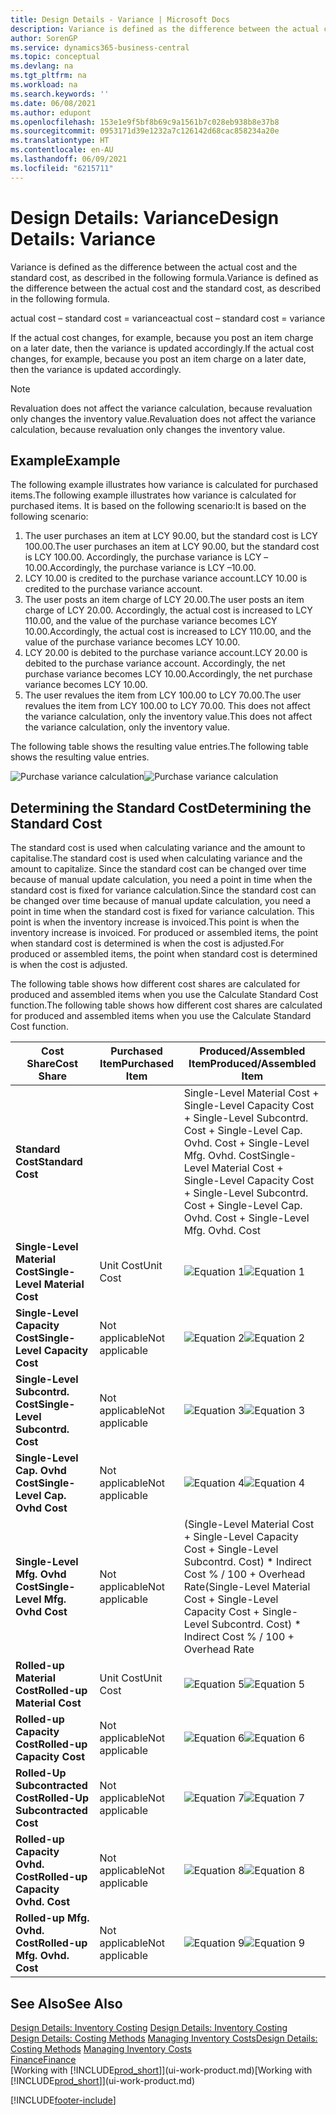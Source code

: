 ```yaml
---
title: Design Details - Variance | Microsoft Docs
description: Variance is defined as the difference between the actual cost and the standard cost, as described in the following formula.
author: SorenGP
ms.service: dynamics365-business-central
ms.topic: conceptual
ms.devlang: na
ms.tgt_pltfrm: na
ms.workload: na
ms.search.keywords: ''
ms.date: 06/08/2021
ms.author: edupont
ms.openlocfilehash: 153e1e9f5bf8b69c9a1561b7c028eb938b8e37b8
ms.sourcegitcommit: 0953171d39e1232a7c126142d68cac858234a20e
ms.translationtype: HT
ms.contentlocale: en-AU
ms.lasthandoff: 06/09/2021
ms.locfileid: "6215711"
---
```

# <a name="design-details-variance"></a><span data-ttu-id="9542a-103">Design Details: Variance</span><span class="sxs-lookup"><span data-stu-id="9542a-103">Design Details: Variance</span></span>
<span data-ttu-id="9542a-104">Variance is defined as the difference between the actual cost and the standard cost, as described in the following formula.</span><span class="sxs-lookup"><span data-stu-id="9542a-104">Variance is defined as the difference between the actual cost and the standard cost, as described in the following formula.</span></span>  

 <span data-ttu-id="9542a-105">actual cost – standard cost = variance</span><span class="sxs-lookup"><span data-stu-id="9542a-105">actual cost – standard cost = variance</span></span>  

 <span data-ttu-id="9542a-106">If the actual cost changes, for example, because you post an item charge on a later date, then the variance is updated accordingly.</span><span class="sxs-lookup"><span data-stu-id="9542a-106">If the actual cost changes, for example, because you post an item charge on a later date, then the variance is updated accordingly.</span></span>  

> [!NOTE]  
>  <span data-ttu-id="9542a-107">Revaluation does not affect the variance calculation, because revaluation only changes the inventory value.</span><span class="sxs-lookup"><span data-stu-id="9542a-107">Revaluation does not affect the variance calculation, because revaluation only changes the inventory value.</span></span>  

## <a name="example"></a><span data-ttu-id="9542a-108">Example</span><span class="sxs-lookup"><span data-stu-id="9542a-108">Example</span></span>  
 <span data-ttu-id="9542a-109">The following example illustrates how variance is calculated for purchased items.</span><span class="sxs-lookup"><span data-stu-id="9542a-109">The following example illustrates how variance is calculated for purchased items.</span></span> <span data-ttu-id="9542a-110">It is based on the following scenario:</span><span class="sxs-lookup"><span data-stu-id="9542a-110">It is based on the following scenario:</span></span>  

1.  <span data-ttu-id="9542a-111">The user purchases an item at LCY 90.00, but the standard cost is LCY 100.00.</span><span class="sxs-lookup"><span data-stu-id="9542a-111">The user purchases an item at LCY 90.00, but the standard cost is LCY 100.00.</span></span> <span data-ttu-id="9542a-112">Accordingly, the purchase variance is LCY –10.00.</span><span class="sxs-lookup"><span data-stu-id="9542a-112">Accordingly, the purchase variance is LCY –10.00.</span></span>  
2.  <span data-ttu-id="9542a-113">LCY 10.00 is credited to the purchase variance account.</span><span class="sxs-lookup"><span data-stu-id="9542a-113">LCY 10.00 is credited to the purchase variance account.</span></span>  
3.  <span data-ttu-id="9542a-114">The user posts an item charge of LCY 20.00.</span><span class="sxs-lookup"><span data-stu-id="9542a-114">The user posts an item charge of LCY 20.00.</span></span> <span data-ttu-id="9542a-115">Accordingly, the actual cost is increased to LCY 110.00, and the value of the purchase variance becomes LCY 10.00.</span><span class="sxs-lookup"><span data-stu-id="9542a-115">Accordingly, the actual cost is increased to LCY 110.00, and the value of the purchase variance becomes LCY 10.00.</span></span>  
4.  <span data-ttu-id="9542a-116">LCY 20.00 is debited to the purchase variance account.</span><span class="sxs-lookup"><span data-stu-id="9542a-116">LCY 20.00 is debited to the purchase variance account.</span></span> <span data-ttu-id="9542a-117">Accordingly, the net purchase variance becomes LCY 10.00.</span><span class="sxs-lookup"><span data-stu-id="9542a-117">Accordingly, the net purchase variance becomes LCY 10.00.</span></span>  
5.  <span data-ttu-id="9542a-118">The user revalues the item from LCY 100.00 to LCY 70.00.</span><span class="sxs-lookup"><span data-stu-id="9542a-118">The user revalues the item from LCY 100.00 to LCY 70.00.</span></span> <span data-ttu-id="9542a-119">This does not affect the variance calculation, only the inventory value.</span><span class="sxs-lookup"><span data-stu-id="9542a-119">This does not affect the variance calculation, only the inventory value.</span></span>  

 <span data-ttu-id="9542a-120">The following table shows the resulting value entries.</span><span class="sxs-lookup"><span data-stu-id="9542a-120">The following table shows the resulting value entries.</span></span>  

 <span data-ttu-id="9542a-121">![Purchase variance calculation](media/design_details_inventory_costing_11_purchase_variance.png "Purchase variance calculation")</span><span class="sxs-lookup"><span data-stu-id="9542a-121">![Purchase variance calculation](media/design_details_inventory_costing_11_purchase_variance.png "Purchase variance calculation")</span></span>  

## <a name="determining-the-standard-cost"></a><span data-ttu-id="9542a-122">Determining the Standard Cost</span><span class="sxs-lookup"><span data-stu-id="9542a-122">Determining the Standard Cost</span></span>  
 <span data-ttu-id="9542a-123">The standard cost is used when calculating variance and the amount to capitalise.</span><span class="sxs-lookup"><span data-stu-id="9542a-123">The standard cost is used when calculating variance and the amount to capitalize.</span></span> <span data-ttu-id="9542a-124">Since the standard cost can be changed over time because of manual update calculation, you need a point in time when the standard cost is fixed for variance calculation.</span><span class="sxs-lookup"><span data-stu-id="9542a-124">Since the standard cost can be changed over time because of manual update calculation, you need a point in time when the standard cost is fixed for variance calculation.</span></span> <span data-ttu-id="9542a-125">This point is when the inventory increase is invoiced.</span><span class="sxs-lookup"><span data-stu-id="9542a-125">This point is when the inventory increase is invoiced.</span></span> <span data-ttu-id="9542a-126">For produced or assembled items, the point when standard cost is determined is when the cost is adjusted.</span><span class="sxs-lookup"><span data-stu-id="9542a-126">For produced or assembled items, the point when standard cost is determined is when the cost is adjusted.</span></span>  

 <span data-ttu-id="9542a-127">The following table shows how different cost shares are calculated for produced and assembled items when you use the Calculate Standard Cost function.</span><span class="sxs-lookup"><span data-stu-id="9542a-127">The following table shows how different cost shares are calculated for produced and assembled items when you use the Calculate Standard Cost function.</span></span>  

|<span data-ttu-id="9542a-128">Cost Share</span><span class="sxs-lookup"><span data-stu-id="9542a-128">Cost Share</span></span>|<span data-ttu-id="9542a-129">Purchased Item</span><span class="sxs-lookup"><span data-stu-id="9542a-129">Purchased Item</span></span>|<span data-ttu-id="9542a-130">Produced/Assembled Item</span><span class="sxs-lookup"><span data-stu-id="9542a-130">Produced/Assembled Item</span></span>|  
|----------------|--------------------|------------------------------|  
|<span data-ttu-id="9542a-131">**Standard Cost**</span><span class="sxs-lookup"><span data-stu-id="9542a-131">**Standard Cost**</span></span>||<span data-ttu-id="9542a-132">Single-Level Material Cost + Single-Level Capacity Cost + Single-Level Subcontrd. Cost + Single-Level Cap. Ovhd. Cost + Single-Level Mfg. Ovhd. Cost</span><span class="sxs-lookup"><span data-stu-id="9542a-132">Single-Level Material Cost + Single-Level Capacity Cost + Single-Level Subcontrd. Cost + Single-Level Cap. Ovhd. Cost + Single-Level Mfg. Ovhd. Cost</span></span>|  
|<span data-ttu-id="9542a-133">**Single-Level Material Cost**</span><span class="sxs-lookup"><span data-stu-id="9542a-133">**Single-Level Material Cost**</span></span>|<span data-ttu-id="9542a-134">Unit Cost</span><span class="sxs-lookup"><span data-stu-id="9542a-134">Unit Cost</span></span>|<span data-ttu-id="9542a-135">![Equation 1](media/design_details_inventory_costing_11_equation_1.png "Equation 1")</span><span class="sxs-lookup"><span data-stu-id="9542a-135">![Equation 1](media/design_details_inventory_costing_11_equation_1.png "Equation 1")</span></span>|  
|<span data-ttu-id="9542a-136">**Single-Level Capacity Cost**</span><span class="sxs-lookup"><span data-stu-id="9542a-136">**Single-Level Capacity Cost**</span></span>|<span data-ttu-id="9542a-137">Not applicable</span><span class="sxs-lookup"><span data-stu-id="9542a-137">Not applicable</span></span>|<span data-ttu-id="9542a-138">![Equation 2](media/design_details_inventory_costing_11_equation_2.png "Equation 2")</span><span class="sxs-lookup"><span data-stu-id="9542a-138">![Equation 2](media/design_details_inventory_costing_11_equation_2.png "Equation 2")</span></span>|  
|<span data-ttu-id="9542a-139">**Single-Level Subcontrd. Cost**</span><span class="sxs-lookup"><span data-stu-id="9542a-139">**Single-Level Subcontrd. Cost**</span></span>|<span data-ttu-id="9542a-140">Not applicable</span><span class="sxs-lookup"><span data-stu-id="9542a-140">Not applicable</span></span>|<span data-ttu-id="9542a-141">![Equation 3](media/design_details_inventory_costing_11_equation_3.png "Equation 3")</span><span class="sxs-lookup"><span data-stu-id="9542a-141">![Equation 3](media/design_details_inventory_costing_11_equation_3.png "Equation 3")</span></span>|  
|<span data-ttu-id="9542a-142">**Single-Level Cap. Ovhd Cost**</span><span class="sxs-lookup"><span data-stu-id="9542a-142">**Single-Level Cap. Ovhd Cost**</span></span>|<span data-ttu-id="9542a-143">Not applicable</span><span class="sxs-lookup"><span data-stu-id="9542a-143">Not applicable</span></span>|<span data-ttu-id="9542a-144">![Equation 4](media/design_details_inventory_costing_11_equation_4.png "Equation 4")</span><span class="sxs-lookup"><span data-stu-id="9542a-144">![Equation 4](media/design_details_inventory_costing_11_equation_4.png "Equation 4")</span></span>|  
|<span data-ttu-id="9542a-145">**Single-Level Mfg. Ovhd Cost**</span><span class="sxs-lookup"><span data-stu-id="9542a-145">**Single-Level Mfg. Ovhd Cost**</span></span>|<span data-ttu-id="9542a-146">Not applicable</span><span class="sxs-lookup"><span data-stu-id="9542a-146">Not applicable</span></span>|<span data-ttu-id="9542a-147">(Single-Level Material Cost + Single-Level Capacity Cost + Single-Level Subcontrd. Cost) \* Indirect Cost % / 100 + Overhead Rate</span><span class="sxs-lookup"><span data-stu-id="9542a-147">(Single-Level Material Cost + Single-Level Capacity Cost + Single-Level Subcontrd. Cost) \* Indirect Cost % / 100 + Overhead Rate</span></span>|  
|<span data-ttu-id="9542a-148">**Rolled-up Material Cost**</span><span class="sxs-lookup"><span data-stu-id="9542a-148">**Rolled-up Material Cost**</span></span>|<span data-ttu-id="9542a-149">Unit Cost</span><span class="sxs-lookup"><span data-stu-id="9542a-149">Unit Cost</span></span>|<span data-ttu-id="9542a-150">![Equation 5](media/design_details_inventory_costing_11_equation_5.png "Equation 5")</span><span class="sxs-lookup"><span data-stu-id="9542a-150">![Equation 5](media/design_details_inventory_costing_11_equation_5.png "Equation 5")</span></span>|  
|<span data-ttu-id="9542a-151">**Rolled-up Capacity Cost**</span><span class="sxs-lookup"><span data-stu-id="9542a-151">**Rolled-up Capacity Cost**</span></span>|<span data-ttu-id="9542a-152">Not applicable</span><span class="sxs-lookup"><span data-stu-id="9542a-152">Not applicable</span></span>|<span data-ttu-id="9542a-153">![Equation 6](media/design_details_inventory_costing_11_equation_6.png "Equation 6")</span><span class="sxs-lookup"><span data-stu-id="9542a-153">![Equation 6](media/design_details_inventory_costing_11_equation_6.png "Equation 6")</span></span>|  
|<span data-ttu-id="9542a-154">**Rolled-Up Subcontracted Cost**</span><span class="sxs-lookup"><span data-stu-id="9542a-154">**Rolled-Up Subcontracted Cost**</span></span>|<span data-ttu-id="9542a-155">Not applicable</span><span class="sxs-lookup"><span data-stu-id="9542a-155">Not applicable</span></span>|<span data-ttu-id="9542a-156">![Equation 7](media/design_details_inventory_costing_11_equation_7.png "Equation 7")</span><span class="sxs-lookup"><span data-stu-id="9542a-156">![Equation 7](media/design_details_inventory_costing_11_equation_7.png "Equation 7")</span></span>|  
|<span data-ttu-id="9542a-157">**Rolled-up Capacity Ovhd. Cost**</span><span class="sxs-lookup"><span data-stu-id="9542a-157">**Rolled-up Capacity Ovhd. Cost**</span></span>|<span data-ttu-id="9542a-158">Not applicable</span><span class="sxs-lookup"><span data-stu-id="9542a-158">Not applicable</span></span>|<span data-ttu-id="9542a-159">![Equation 8](media/design_details_inventory_costing_11_equation_8.png "Equation 8")</span><span class="sxs-lookup"><span data-stu-id="9542a-159">![Equation 8](media/design_details_inventory_costing_11_equation_8.png "Equation 8")</span></span>|  
|<span data-ttu-id="9542a-160">**Rolled-up Mfg. Ovhd. Cost**</span><span class="sxs-lookup"><span data-stu-id="9542a-160">**Rolled-up Mfg. Ovhd. Cost**</span></span>|<span data-ttu-id="9542a-161">Not applicable</span><span class="sxs-lookup"><span data-stu-id="9542a-161">Not applicable</span></span>|<span data-ttu-id="9542a-162">![Equation 9](media/design_details_inventory_costing_11_equation_9.png "Equation 9")</span><span class="sxs-lookup"><span data-stu-id="9542a-162">![Equation 9](media/design_details_inventory_costing_11_equation_9.png "Equation 9")</span></span>|  

## <a name="see-also"></a><span data-ttu-id="9542a-163">See Also</span><span class="sxs-lookup"><span data-stu-id="9542a-163">See Also</span></span>  
 <span data-ttu-id="9542a-164">[Design Details: Inventory Costing](design-details-inventory-costing.md) </span><span class="sxs-lookup"><span data-stu-id="9542a-164">[Design Details: Inventory Costing](design-details-inventory-costing.md) </span></span>  
 <span data-ttu-id="9542a-165">[Design Details: Costing Methods](design-details-costing-methods.md) [Managing Inventory Costs](finance-manage-inventory-costs.md)</span><span class="sxs-lookup"><span data-stu-id="9542a-165">[Design Details: Costing Methods](design-details-costing-methods.md) [Managing Inventory Costs](finance-manage-inventory-costs.md)</span></span>  
 [<span data-ttu-id="9542a-166">Finance</span><span class="sxs-lookup"><span data-stu-id="9542a-166">Finance</span></span>](finance.md)  
 <span data-ttu-id="9542a-167">[Working with [!INCLUDE[prod_short](includes/prod_short.md)]](ui-work-product.md)</span><span class="sxs-lookup"><span data-stu-id="9542a-167">[Working with [!INCLUDE[prod_short](includes/prod_short.md)]](ui-work-product.md)</span></span>


[!INCLUDE[footer-include](includes/footer-banner.md)]